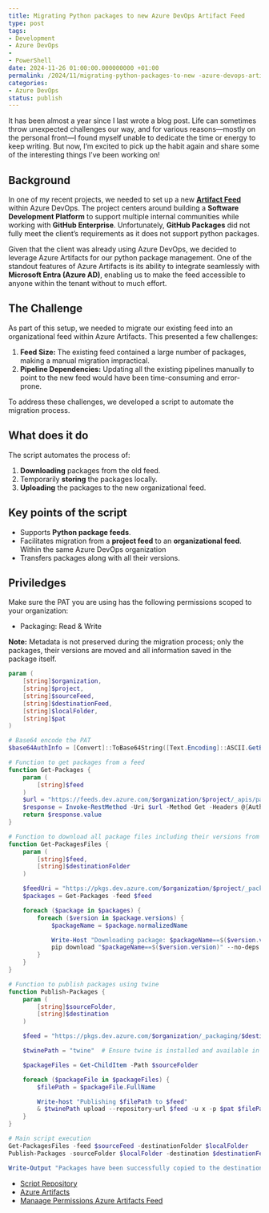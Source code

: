 ```yaml
---
title: Migrating Python packages to new Azure DevOps Artifact Feed
type: post
tags:
- Development
- Azure DevOps
- 
- PowerShell
date: 2024-11-26 01:00:00.000000000 +01:00
permalink: /2024/11/migrating-python-packages-to-new -azure-devops-artifact-feed
categories:
- Azure DevOps
status: publish
---
```


It has been almost a year since I last wrote a blog post. Life can sometimes throw unexpected challenges our way, and for various reasons—mostly on the personal front—I found myself unable to dedicate the time or energy to keep writing. But now, I’m excited to pick up the habit again and share some of the interesting things I’ve been working on!  

## Background  

In one of my recent projects, we needed to set up a new [**Artifact Feed**](https://learn.microsoft.com/en-us/azure/devops/artifacts/concepts/feeds?view=azure-devops&WT.mc_id=AZ-MVP-5004255) within Azure DevOps. The project centers around building a **Software Development Platform** to support multiple internal communities while working with **GitHub Enterprise**. Unfortunately, **GitHub Packages** did not fully meet the client’s requirements as it does not support python packages.  

Given that the client was already using Azure DevOps, we decided to leverage Azure Artifacts for our python package management. One of the standout features of Azure Artifacts is its ability to integrate seamlessly with **Microsoft Entra (Azure AD)**, enabling us to make the feed accessible to anyone within the tenant without to much effort.

## The Challenge  

As part of this setup, we needed to migrate our existing feed into an organizational feed within Azure Artifacts. This presented a few challenges:  
1. **Feed Size:** The existing feed contained a large number of packages, making a manual migration impractical.  
2. **Pipeline Dependencies:** Updating all the existing pipelines manually to point to the new feed would have been time-consuming and error-prone.  

To address these challenges, we developed a script to automate the migration process.  

## What does it do 

The script automates the process of:  
1. **Downloading** packages from the old feed.  
2. Temporarily **storing** the packages locally.  
3. **Uploading** the packages to the new organizational feed.  

## Key points of the script  

- Supports **Python package feeds**.  
- Facilitates migration from a **project feed** to an **organizational feed**. Within the same Azure DevOps organization 
- Transfers packages along with all their versions.  

## Priviledges

Make sure the PAT you are using has the following permissions scoped to your organization: 
- Packaging: Read & Write

**Note:** Metadata is not preserved during the migration process; only the packages, their versions are moved and all information saved in the package itself. 

```powershell
param (
    [string]$organization,
    [string]$project,
    [string]$sourceFeed,
    [string]$destinationFeed,
    [string]$localFolder,
    [string]$pat
)

# Base64 encode the PAT
$base64AuthInfo = [Convert]::ToBase64String([Text.Encoding]::ASCII.GetBytes(":$($pat)"))

# Function to get packages from a feed
function Get-Packages {
    param (
        [string]$feed
    )
    $url = "https://feeds.dev.azure.com/$organization/$project/_apis/packaging/feeds/$feed/packages?api-version=6.0-preview.1&includeAllVersions=true"
    $response = Invoke-RestMethod -Uri $url -Method Get -Headers @{Authorization=("Basic {0}" -f $base64AuthInfo)}
    return $response.value
}

# Function to download all package files including their versions from a feed
function Get-PackagesFiles {
    param (
        [string]$feed,
        [string]$destinationFolder
    )

    $feedUri = "https://pkgs.dev.azure.com/$organization/$project/_packaging/$feed/pypi/simple/"
    $packages = Get-Packages -feed $feed

    foreach ($package in $packages) {
        foreach ($version in $package.versions) {
            $packageName = $package.normalizedName

            Write-Host "Downloading package: $packageName==$($version.version)" -ForegroundColor Green
            pip download "$packageName==$($version.version)" --no-deps --dest $destinationFolder --ignore-requires-python --index-url $feedUri
        }
    }
}

# Function to publish packages using twine
function Publish-Packages {
    param (
        [string]$sourceFolder,
        [string]$destination
    )

    $feed = "https://pkgs.dev.azure.com/$organization/_packaging/$destination/pypi/upload/"

    $twinePath = "twine"  # Ensure twine is installed and available in the PATH

    $packageFiles = Get-ChildItem -Path $sourceFolder

    foreach ($packageFile in $packageFiles) {
        $filePath = $packageFile.FullName

        Write-host "Publishing $filePath to $feed"
        & $twinePath upload --repository-url $feed -u x -p $pat $filePath 
    }
}

# Main script execution
Get-PackagesFiles -feed $sourceFeed -destinationFolder $localFolder
Publish-Packages -sourceFolder $localFolder -destination $destinationFeed

Write-Output "Packages have been successfully copied to the destination feed."
```

- [Script Repository](https://github.com/maikvandergaag/msft-scripts)
- [Azure Artifacts](https://learn.microsoft.com/en-us/azure/devops/artifacts/concepts/feeds?view=azure-devops&WT.mc_id=AZ-MVP-5004255)
- [Manaage Permissions Azure Artifacts Feed](https://learn.microsoft.com/en-us/azure/devops/artifacts/feeds/feed-permissions?view=azure-devops&WT.mc_id=AZ-MVP-5004255)